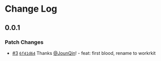 # Change Log

## 0.0.1

### Patch Changes

- [#3](https://github.com/un-ts/workrkit/pull/3) [`6f41d64`](https://github.com/un-ts/workrkit/commit/6f41d64a3a8fef342b161c88f2810d24f90a497b) Thanks [@JounQin](https://github.com/JounQin)! - feat: first blood, rename to workrkit
